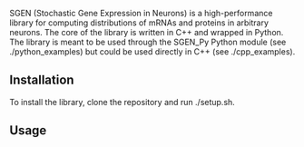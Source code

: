 SGEN (Stochastic Gene Expression in Neurons) is a high-performance library for computing distributions of mRNAs and proteins in arbitrary neurons. The core of the library is written in C++ and wrapped in Python. The library is meant to be used through the SGEN_Py Python module (see ./python_examples) but could be used directly in C++ (see ./cpp_examples).

## Installation
To install the library, clone the repository and run ./setup.sh.

## Usage
